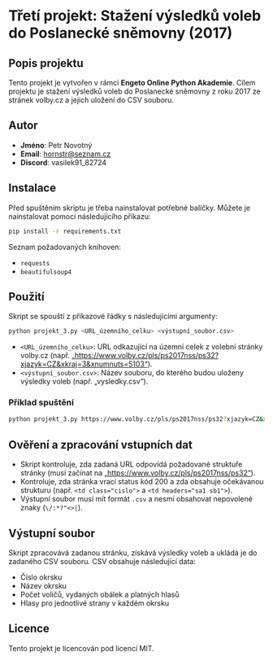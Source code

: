 
# Třetí projekt: Stažení výsledků voleb do Poslanecké sněmovny (2017)

## Popis projektu
Tento projekt je vytvořen v rámci **Engeto Online Python Akademie**. Cílem projektu je stažení výsledků voleb do Poslanecké sněmovny z roku 2017 ze stránek volby.cz a jejich uložení do CSV souboru.

## Autor
- **Jméno**: Petr Novotný
- **Email**: hornstr@seznam.cz
- **Discord**: vasilek91_82724

## Instalace
Před spuštěním skriptu je třeba nainstalovat potřebné balíčky. Můžete je nainstalovat pomocí následujícího příkazu:

```bash
pip install -r requirements.txt
```

Seznam požadovaných knihoven:
- `requests`
- `beautifulsoup4`

## Použití
Skript se spouští z příkazové řádky s následujícími argumenty:
```bash
python projekt_3.py <URL_územního_celku> <výstupní_soubor.csv>
```

- `<URL_územního_celku>`: URL odkazující na územní celek z volební stránky volby.cz (např. „https://www.volby.cz/pls/ps2017nss/ps32?xjazyk=CZ&xkraj=3&xnumnuts=5103“).
- `<výstupní_soubor.csv>`: Název souboru, do kterého budou uloženy výsledky voleb (např. „vysledky.csv“).

### Příklad spuštění
```bash
python projekt_3.py https://www.volby.cz/pls/ps2017nss/ps32?xjazyk=CZ&xkraj=3&xnumnuts=5103 vysledky.csv
```

## Ověření a zpracování vstupních dat
- Skript kontroluje, zda zadaná URL odpovídá požadované struktuře stránky (musí začínat na „https://www.volby.cz/pls/ps2017nss/ps32“).
- Kontroluje, zda stránka vrací status kód 200 a zda obsahuje očekávanou strukturu (např. `<td class="cislo">` a `<td headers="sa1 sb1">`).
- Výstupní soubor musí mít formát `.csv` a nesmí obsahovat nepovolené znaky (`\/:*?"<>|`).

## Výstupní soubor
Skript zpracovává zadanou stránku, získává výsledky voleb a ukládá je do zadaného CSV souboru. CSV obsahuje následující data:
- Číslo okrsku
- Název okrsku
- Počet voličů, vydaných obálek a platných hlasů
- Hlasy pro jednotlivé strany v každém okrsku

## Licence
Tento projekt je licencován pod licencí MIT.
